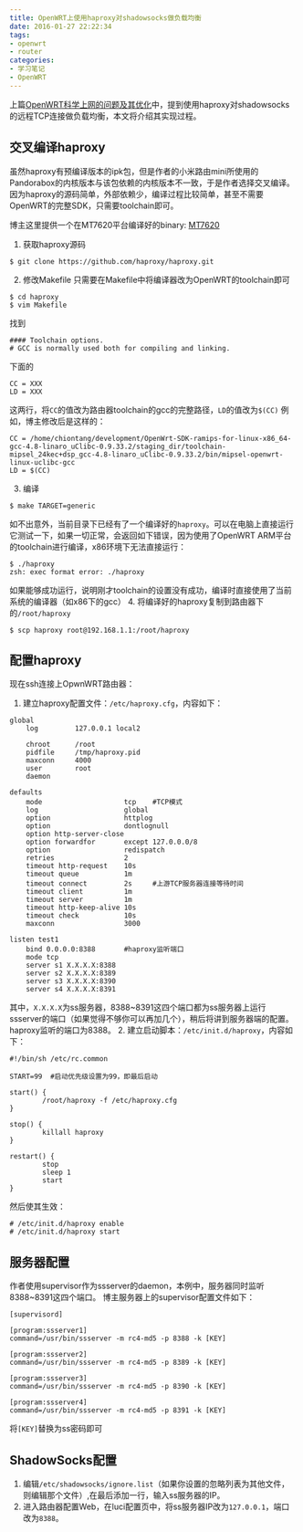 ```yaml
---
title: OpenWRT上使用haproxy对shadowsocks做负载均衡
date: 2016-01-27 22:22:34
tags:
- openwrt
- router
categories:
- 学习笔记
- OpenWRT
---
```


上篇[OpenWRT科学上网的问题及其优化](/2016/01/27/optimize-shadowsocks-on-openwrt/)中，提到使用haproxy对shadowsocks的远程TCP连接做负载均衡，本文将介绍其实现过程。

交叉编译haproxy
--------------
虽然haproxy有预编译版本的ipk包，但是作者的小米路由mini所使用的Pandorabox的内核版本与该包依赖的内核版本不一致，于是作者选择交叉编译。因为haproxy的源码简单，外部依赖少，编译过程比较简单，甚至不需要OpenWRT的完整SDK，只需要toolchain即可。

博主这里提供一个在MT7620平台编译好的binary:
[MT7620](/downloads/haproxy)

1. 获取haproxy源码
  ```
  $ git clone https://github.com/haproxy/haproxy.git
  ```
2. 修改Makefile
  只需要在Makefile中将编译器改为OpenWRT的toolchain即可
  ```
  $ cd haproxy
  $ vim Makefile
  ```
  找到
  ```
  #### Toolchain options.
  # GCC is normally used both for compiling and linking.
  ```
  下面的
  ```
  CC = XXX
  LD = XXX
  ```
  这两行，将`CC`的值改为路由器toolchain的gcc的完整路径，`LD`的值改为`$(CC)`
  例如，博主修改后是这样的：
  ```
  CC = /home/chiontang/development/OpenWrt-SDK-ramips-for-linux-x86_64-gcc-4.8-linaro_uClibc-0.9.33.2/staging_dir/toolchain-mipsel_24kec+dsp_gcc-4.8-linaro_uClibc-0.9.33.2/bin/mipsel-openwrt-linux-uclibc-gcc
  LD = $(CC)
  ```
3. 编译
  ```
  $ make TARGET=generic
  ```
  如不出意外，当前目录下已经有了一个编译好的`haproxy`。可以在电脑上直接运行它测试一下，如果一切正常，会返回如下错误，因为使用了OpenWRT ARM平台的toolchain进行编译，x86环境下无法直接运行：
  ```
  $ ./haproxy
  zsh: exec format error: ./haproxy
  ```
  如果能够成功运行，说明刚才toolchain的设置没有成功，编译时直接使用了当前系统的编译器（如x86下的gcc）
4. 将编译好的haproxy复制到路由器下的`/root/haproxy`
  ```
  $ scp haproxy root@192.168.1.1:/root/haproxy
  ```

配置haproxy
----------
现在ssh连接上OpwnWRT路由器：
1. 建立haproxy配置文件：`/etc/haproxy.cfg`，内容如下：
  ```
  global
      log         127.0.0.1 local2

      chroot      /root
      pidfile     /tmp/haproxy.pid
      maxconn     4000
      user        root
      daemon

  defaults
      mode                    tcp    #TCP模式
      log                     global
      option                  httplog
      option                  dontlognull
      option http-server-close
      option forwardfor       except 127.0.0.0/8
      option                  redispatch
      retries                 2
      timeout http-request    10s
      timeout queue           1m
      timeout connect         2s     #上游TCP服务器连接等待时间                                      
      timeout client          1m
      timeout server          1m
      timeout http-keep-alive 10s
      timeout check           10s
      maxconn                 3000

  listen test1
      bind 0.0.0.0:8388       #haproxy监听端口
      mode tcp
      server s1 X.X.X.X:8388
      server s2 X.X.X.X:8389
      server s3 X.X.X.X:8390
      server s4 X.X.X.X:8391
  ```
  其中，`X.X.X.X`为ss服务器，8388~8391这四个端口都为ss服务器上运行ssserver的端口（如果觉得不够你可以再加几个），稍后将讲到服务器端的配置。haproxy监听的端口为8388。
2. 建立启动脚本：`/etc/init.d/haproxy`，内容如下：
  ```
  #!/bin/sh /etc/rc.common

  START=99  #启动优先级设置为99，即最后启动

  start() {
          /root/haproxy -f /etc/haproxy.cfg
  }

  stop() {
          killall haproxy
  }

  restart() {
          stop
          sleep 1
          start
  }
  ```
  然后使其生效：
  ```
  # /etc/init.d/haproxy enable
  # /etc/init.d/haproxy start
  ```

服务器配置
--------
作者使用supervisor作为ssserver的daemon，本例中，服务器同时监听8388~8391这四个端口。
博主服务器上的supervisor配置文件如下：
```
[supervisord]

[program:ssserver1]
command=/usr/bin/ssserver -m rc4-md5 -p 8388 -k [KEY]

[program:ssserver2]
command=/usr/bin/ssserver -m rc4-md5 -p 8389 -k [KEY]

[program:ssserver3]
command=/usr/bin/ssserver -m rc4-md5 -p 8390 -k [KEY]

[program:ssserver4]
command=/usr/bin/ssserver -m rc4-md5 -p 8391 -k [KEY]
```
将`[KEY]`替换为ss密码即可

ShadowSocks配置
--------------
1. 编辑`/etc/shadowsocks/ignore.list`（如果你设置的忽略列表为其他文件，则编辑那个文件）,在最后添加一行，输入ss服务器的IP。
2. 进入路由器配置Web，在luci配置页中，将ss服务器IP改为`127.0.0.1`，端口改为`8388`。
